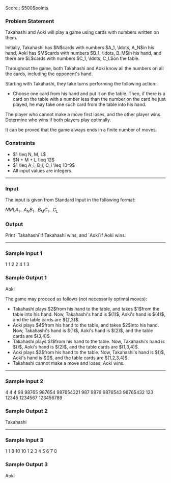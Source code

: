 
<div>

<span>

<span>

<p>
Score : $500$points
</p>

<div>

<section>

### **Problem Statement**

<p>
Takahashi and Aoki will play a game using cards with numbers written on them.
</p>

<p>
Initially, Takahashi has $N$cards with numbers $A_1, \ldots, A_N$in his hand, Aoki has $M$cards with numbers $B_1, \ldots, B_M$in his hand, and there are $L$cards with numbers $C_1, \ldots, C_L$on the table.

Throughout the game, both Takahashi and Aoki know all the numbers on all the cards, including the opponent's hand.
</p>

<p>
Starting with Takahashi, they take turns performing the following action:
</p>

<ul>

<li>
Choose one card from his hand and put it on the table. Then, if there is a card on the table with a number less than the number on the card he just played, he may take one such card from the table into his hand.
</li>

</ul>

<p>
The player who cannot make a move first loses, and the other player wins. Determine who wins if both players play optimally.
</p>

<p>
It can be proved that the game always ends in a finite number of moves.
</p>

</section>

</div>

<div>

<section>

### **Constraints**

<ul>

<li>
$1 \leq N, M, L$
</li>

<li>
$N + M + L \leq 12$
</li>

<li>
$1 \leq A_i, B_i, C_i \leq 10^9$
</li>

<li>
All input values are integers.
</li>

</ul>

</section>

</div>

---

<div>

<div>

<section>

### **Input**

<p>
The input is given from Standard Input in the following format:
</p>

<div>

$N$$M$$L$$A_1$$\ldots$$A_N$$B_1$$\ldots$$B_M$$C_1$$\ldots$$C_L$
</div>

</section>

</div>

<div>

<section>

### **Output**

<p>
Print `Takahashi`if Takahashi wins, and `Aoki`if Aoki wins.
</p>

</section>

</div>

</div>

---

<div>

<section>

### **Sample Input 1**

<div>

1 1 2
2
4
1 3

</div>

</section>

</div>

<div>

<section>

### **Sample Output 1**

<div>

Aoki

</div>

<p>
The game may proceed as follows (not necessarily optimal moves):
</p>

<ul>

<li>
Takahashi plays $2$from his hand to the table, and takes $1$from the table into his hand. Now, Takahashi's hand is $(1)$, Aoki's hand is $(4)$, and the table cards are $(2,3)$.
</li>

<li>
Aoki plays $4$from his hand to the table, and takes $2$into his hand. Now, Takahashi's hand is $(1)$, Aoki's hand is $(2)$, and the table cards are $(3,4)$.
</li>

<li>
Takahashi plays $1$from his hand to the table. Now, Takahashi's hand is $()$, Aoki's hand is $(2)$, and the table cards are $(1,3,4)$.
</li>

<li>
Aoki plays $2$from his hand to the table. Now, Takahashi's hand is $()$, Aoki's hand is $()$, and the table cards are $(1,2,3,4)$.
</li>

<li>
Takahashi cannot make a move and loses; Aoki wins.
</li>

</ul>

</section>

</div>

---

<div>

<section>

### **Sample Input 2**

<div>

4 4 4
98 98765 987654 987654321
987 9876 9876543 98765432
123 12345 1234567 123456789

</div>

</section>

</div>

<div>

<section>

### **Sample Output 2**

<div>

Takahashi

</div>

</section>

</div>

---

<div>

<section>

### **Sample Input 3**

<div>

1 1 8
10
10
1 2 3 4 5 6 7 8

</div>

</section>

</div>

<div>

<section>

### **Sample Output 3**

<div>

Aoki

</div>

</section>

</div>

</span>

</span>

</div>
